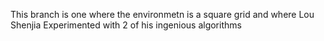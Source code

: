 This branch is one where the environmetn is a square grid and where Lou Shenjia Experimented with 2 of his ingenious algorithms
